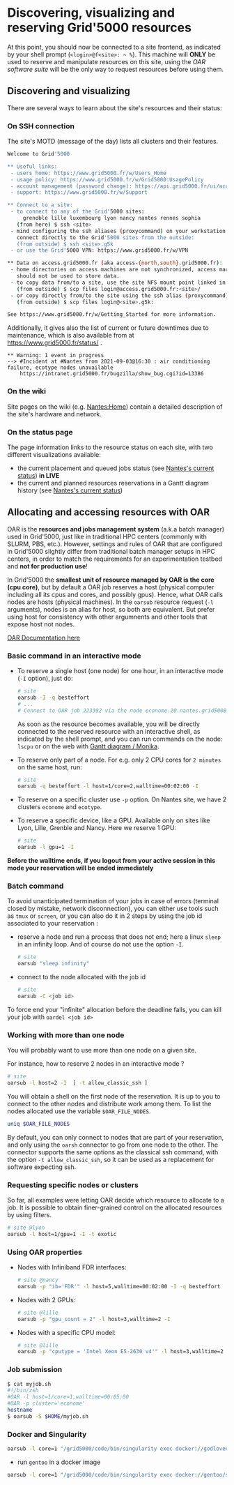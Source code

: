 # Discovering, visualizing and reserving Grid'5000 resources

At this point, you should now be connected to a site frontend, as indicated by your shell prompt (`<login>@f<site>: ~ %`). This machine will **ONLY** be used to reserve and manipulate resources on this site, using the *OAR software suite* will be the only way to request resources before using them. 

## Discovering and visualizing
There are several ways to learn about the site's resources and their status:

### On SSH connection
The site's MOTD (message of the day) lists all clusters and their features. 

```bash
Welcome to Grid'5000

** Useful links:
 - users home: https://www.grid5000.fr/w/Users_Home
 - usage policy: https://www.grid5000.fr/w/Grid5000:UsagePolicy
 - account management (password change): https://api.grid5000.fr/ui/account
 - support: https://www.grid5000.fr/w/Support

** Connect to a site:
 - to connect to any of the Grid'5000 sites:
     grenoble lille luxembourg lyon nancy nantes rennes sophia
   (from here) $ ssh <site>
 - mind configuring the ssh aliases (proxycommand) on your workstation to
   connect directly to the Grid'5000 sites from the outside:
   (from outside) $ ssh <site>.g5k
 - or use the Grid'5000 VPN: https://www.grid5000.fr/w/VPN

** Data on access.grid5000.fr (aka access-{north,south}.grid5000.fr):
 - home directories on access machines are not synchronized, access machines
   should not be used to store data.
 - to copy data from/to a site, use the site NFS mount point linked in the home:
   (from outside) $ scp files login@access.grid5000.fr:<site>/
 - or copy directly from/to the site using the ssh alias (proxycommand):
   (from outside) $ scp files login@<site>.g5k:

See https://www.grid5000.fr/w/Getting_Started for more information.
```

Additionally, it gives also the list of current or future downtimes due to maintenance, which is also available from at https://www.grid5000.fr/status/ .

```
** Warning: 1 event in progress
--> #Incident at #Nantes from 2021-09-03@16:30 : air conditioning failure, ecotype nodes unavailable
    https://intranet.grid5000.fr/bugzilla/show_bug.cgi?id=13386
```

### On the wiki
Site pages on the wiki (e.g. [Nantes:Home](https://www.grid5000.fr/w/Nantes:Home)) contain a detailed description of the site's hardware and network.

### On the status page
The page information links to the resource status on each site, with two different visualizations available:
- the current placement and queued jobs status (see [Nantes's current status](https://intranet.grid5000.fr/oar/Nantes/monika.cgi)) **in LIVE**
- the current and planned resources reservations in a Gantt diagram history (see [Nantes's current status](https://intranet.grid5000.fr/oar/Nantes/drawgantt-svg/)) 

## Allocating and accessing resources with OAR

OAR is the **resources and jobs management system** (a.k.a batch manager) used in Grid'5000, just like in traditional HPC centers (commonly with SLURM, PBS, etc.). However, settings and rules of OAR that are configured in Grid'5000 slightly differ from traditional batch manager setups in HPC centers, in order to match the requirements for an experimentation testbed and **not for production use**! 

In Grid'5000 the **smallest unit of resource managed by OAR is the core (cpu core)**, but by default a OAR job reserves a host (physical computer including all its cpus and cores, and possibly gpus). Hence, what OAR calls nodes are hosts (physical machines). In the `oarsub` resource request (`-l` arguments), nodes is an alias for host, so both are equivalent. But prefer using host for consistency with other argumnents and other tools that expose host not nodes. 

[OAR Documentation here](http://oar.imag.fr/documentation)

### Basic command in an interactive mode

- To reserve a single host (one node) for one hour, in an interactive mode (`-I` option), just do:
  ```bash
  # site
  oarsub -I -q besteffort
  # ...
  # Connect to OAR job 223392 via the node econome-20.nantes.grid5000.fr
  ```
  As soon as the resource becomes available, you will be directly connected to the reserved resource with an interactive shell, as indicated by the shell prompt, and you can run commands on the node: `lscpu` or on the web with [Gantt diagram / Monika](https://www.grid5000.fr/w/Status#Resources_reservations_.28OAR.29_status).

- To reserve only part of a node. For e.g. only 2 CPU cores for `2 minutes` on the same host, run:
  ```bash
  # site 
  oarsub -q besteffort -l host=1/core=2,walltime=00:02:00 -I
  ```
  
- To reserve on a specific cluster use `-p` option. On Nantes site, we have 2 clusters `econome` and `ecotype`.
- To reserve a specific device, like a GPU. Available only on sites like Lyon, Lille, Grenble and Nancy. Here we reserve 1 GPU:
  ```bash
  # site
  oarsub -l gpu=1 -I
  ```
  
**Before the walltime ends, if you logout from your active session in this mode your reservation will be ended immediately**

### Batch command

To avoid unanticipated termination of your jobs in case of errors (terminal closed by mistake, network disconnection), you can either use tools such as `tmux` or `screen`, or you can also do it in 2 steps by using the job id associated to your reservation :
- reserve a node and run a process that does not end; here a linux `sleep` in an infinity loop. And of course do not use the option `-I`.
  ```bash
  # site
  oarsub "sleep infinity"
  ```
- connect to the node allocated with the job id
  ```bash
  # site
  oarsub -C <job id>
  ```

To force end your "infinite" allocation before the deadline falls, you can kill your job with `oardel <job id>`


### Working with more than one node
You will probably want to use more than one node on a given site. 

For instance, how to reserve 2 nodes in an interactive mode ?

```bash
# site
oarsub -l host=2 -I  [ -t allow_classic_ssh ]
```

You will obtain a shell on the first node of the reservation. It is up to you to connect to the other nodes and distribute work among them. To list the nodes allocated use the variable `$OAR_FILE_NODES`.

```bash
uniq $OAR_FILE_NODES
```

By default, you can only connect to nodes that are part of your reservation, and only using the `oarsh` connector to go from one node to the other. The connector supports the same options as the classical ssh command, with the option `-t allow_classic_ssh`, so it can be used as a replacement for software expecting ssh.

### Requesting specific nodes or clusters

So far, all examples were letting OAR decide which resource to allocate to a job. It is possible to obtain finer-grained control on the allocated resources by using filters. 

```bash
# site @lyon
oarsub -l host=1/gpu=1 -I -t exotic  
```

### Using OAR properties

- Nodes with Infiniband FDR interfaces:
  ```bash 
  # site @nancy
  oarsub -p "ib='FDR'" -l host=5,walltime=00:02:00 -I -q besteffort
  ```
- Nodes with 2 GPUs:
  ```bash
  # site @lille
  oarsub -p "gpu_count = 2" -l host=3,walltime=2 -I
  ```
- Nodes with a specific CPU model:
  ```bash
  # site @lille
  oarsub -p "cputype = 'Intel Xeon E5-2630 v4'" -l host=3,walltime=2 -I  
  ```
  
### Job submission

```bash
$ cat myjob.sh
#!/bin/zsh
#OAR -l host=1/core=1,walltime=00:05:00
#OAR -p cluster='econome'
hostname
$ oarsub -S $HOME/myjob.sh
```

### Docker and Singularity

```bash
oarsub -l core=1 "/grid5000/code/bin/singularity exec docker://godlovedc/lolcow echo "hello, hello!"
```

- run `gentoo` in a docker image
```bash
oarsub -l core=1 "/grid5000/code/bin/singularity exec docker://gentoo/stage3-amd64 cat /etc/gentoo-release"
```


